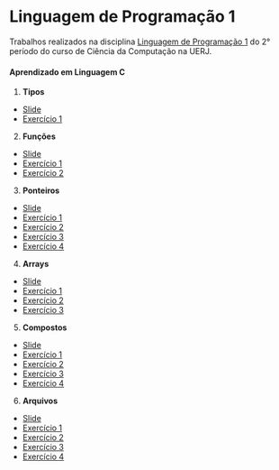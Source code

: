 # Linguagem de Programação 1
Trabalhos realizados na disciplina [Linguagem de Programação 1](http://www.ementario.uerj.br/ementa.php?cdg_disciplina=10821) do 2° período do curso de Ciência da Computação na UERJ.

#### Aprendizado em Linguagem C

1. **Tipos**
 * [Slide](https://github.com/fsantanna-uerj/LP1/blob/master/Slides/lp1-03-tipos.pdf)
 * [Exercício 1](https://github.com/jaimelay/LP1/blob/master/exercicios%20slides/lp1-03-tipos.c)
2. **Funções**
 * [Slide](https://github.com/fsantanna-uerj/LP1/blob/master/Slides/lp1-04-funcoes.pdf)
 * [Exercício 1](https://github.com/jaimelay/LP1/blob/master/exercicios%20slides/lp1-04-func_eh_primo.c)
 * [Exercício 2](https://github.com/jaimelay/LP1/blob/master/exercicios%20slides/lp1-04-func_todos_os_primos.c)
3. **Ponteiros**
 * [Slide](https://github.com/fsantanna-uerj/LP1/blob/master/Slides/lp1-05-ponteiros.pdf)
  * [Exercício 1](https://github.com/jaimelay/LP1/blob/master/exercicios%20slides/lp1-05-ponteiros-exerc5.1.c)
  * [Exercício 2](https://github.com/jaimelay/LP1/blob/master/exercicios%20slides/lp1-05-ponteiros-exerc5.2.c)
  * [Exercício 3](https://github.com/jaimelay/LP1/blob/master/exercicios%20slides/lp1-05-ponteiros-exerc5.3.c)
  * [Exercício 4](https://github.com/jaimelay/LP1/blob/master/exercicios%20slides/lp1-05-ponteiros-exerc5.4.c)
4. **Arrays**
 * [Slide](https://github.com/fsantanna-uerj/LP1/blob/master/Slides/lp1-06-vetores.pdf)
 * [Exercício 1](https://github.com/jaimelay/LP1/blob/master/exercicios%20slides/lp1-06-vetores.c)
 * [Exercício 2](https://github.com/jaimelay/LP1/blob/master/exercicios%20slides/lp1-06-vetores-exerc4.2.c)
 * [Exercício 3](https://github.com/jaimelay/LP1/blob/master/exercicios%20slides/lp1-06-vetores-exerc4.3.c)
5. **Compostos**
 * [Slide](https://github.com/fsantanna-uerj/LP1/blob/master/Slides/lp1-07-compostos.pdf)
 * [Exercício 1](https://github.com/jaimelay/LP1/blob/master/exercicios%20slides/lp1-07-compostos-exerc7.1.c)
 * [Exercício 2](https://github.com/jaimelay/LP1/blob/master/exercicios%20slides/lp1-07-compostos-exerc7.2.c)
 * [Exercício 3](https://github.com/jaimelay/LP1/blob/master/exercicios%20slides/lp1-07-compostos-exerc7.3.c)
 * [Exercício 4](https://github.com/jaimelay/LP1/blob/master/exercicios%20slides/lp1-07-compostos-exerc7.4.c)
6. **Arquivos**
 * [Slide](https://github.com/fsantanna-uerj/LP1/blob/master/Slides/lp1-08-arquivos.pdf)
 * [Exercício 1](https://github.com/jaimelay/LP1/blob/master/exercicios%20slides/lp1-08-arquivos-exerc8.1.c)
 * [Exercício 2](https://github.com/jaimelay/LP1/blob/master/exercicios%20slides/lp1-08-arquivos-exerc8.2.c)
 * [Exercício 3](https://github.com/jaimelay/LP1/blob/master/exercicios%20slides/lp1-08-arquivos-exerc8.3.c)
 * [Exercício 4](https://github.com/jaimelay/LP1/blob/master/exercicios%20slides/lp1-08-arquivos-exerc8.4.c)
